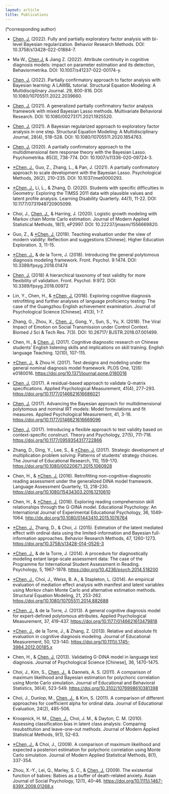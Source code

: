 ```yaml
---
layout: article
title: Publications
---
```


(\*corresponding author)

- [Chen, J.](https://psychometrics-ds.github.io/people/jinsong-chen.html) (2022). Fully and partially exploratory factor analysis with bi-level Bayesian regularization. Behavior Research Methods. DOI: 10.3758/s13428-022-01884-7.

- Ma W., [Chen J.](https://psychometrics-ds.github.io/people/jinsong-chen.html) & Jiang Z. (2022). Attribute continuity in cognitive diagnosis models: impact on parameter estimation and its detection, Behaviormetrika. DOI: 10.1007/s41237-022-00174-y.

- [Chen, J.](https://psychometrics-ds.github.io/people/jinsong-chen.html) (2022). Partially confirmatory approach to factor analysis with Bayesian learning: A LAWBL tutorial. Structural Equation Modeling: A Multidisciplinary Journal. 29, 800-816. DOI: 10.1080/10705511.2022.2039660.

- [Chen, J.](https://psychometrics-ds.github.io/people/jinsong-chen.html) (2021). A generalized partially confirmatory factor analysis framework with mixed Bayesian Lasso methods. Multivariate Behavioral Research. DOI: 10.1080/00273171.2021.1925520.

- [Chen, J.](https://psychometrics-ds.github.io/people/jinsong-chen.html) (2021). A Bayesian regularized approach to exploratory factor analysis in one step. Structural Equation Modeling: A Multidisciplinary Journal, 28(4), 518-528. DOI: 10.1080/10705511.2020.1854763.

- [Chen, J.](https://psychometrics-ds.github.io/people/jinsong-chen.html) (2020). A partially confirmatory approach to the multidimensional item response theory with the Bayesian Lasso. Psychometrika. 85(3), 738-774. DOI: 10.1007/s11336-020-09724-3.

- [\*Chen, J.](https://psychometrics-ds.github.io/people/jinsong-chen.html), Guo, Z., Zhang, L., & Pan, J. (2021). A partially confirmatory approach to scale development with the Bayesian Lasso. Psychological Methods, 26(2), 210–235. DOI: 10.1037/met0000293.

- [\*Chen, J.](https://psychometrics-ds.github.io/people/jinsong-chen.html), Li, L., & Zhang, D. (2020). Students with specific difficulties in Geometry: Exploring the TIMSS 2011 data with plausible values and latent profile analysis. Learning Disability Quarterly. 44(1), 11-22. DOI: 10.1177/0731948720905099.

- Choi, J., [Chen, J.](https://psychometrics-ds.github.io/people/jinsong-chen.html), & Harring, J. (2020). Logistic growth modeling with Markov chain Monte Carlo estimation. Journal of Modern Applied Statistical Methods, 18(1), eP2997. DOI: 10.22237/jmasm/1556669820.

- Guo, Z., & [\*Chen, J.](https://psychometrics-ds.github.io/people/jinsong-chen.html) (2019). Teaching evaluation under the view of modern validity: Reflection and suggestions [Chinese]. Higher Education Exploration. 3, 11-15.

- [\*Chen, J.](https://psychometrics-ds.github.io/people/jinsong-chen.html), & de la Torre, J. (2018). Introducing the general polytomous diagnosis modeling framework. Front. Psychol. 9:1474. DOI: 10.3389/fpsyg.2018.01474

- [Chen, J.](https://psychometrics-ds.github.io/people/jinsong-chen.html) (2018) A hierarchical taxonomy of test validity for more flexibility of validation. Front. Psychol. 9:972. DOI: 10.3389/fpsyg.2018.00972

- Lin, Y., Chen, H., & [\*Chen, J.](https://psychometrics-ds.github.io/people/jinsong-chen.html) (2018). Exploring cognitive diagnosis retrofitting and further analyses of language proficiency testing: The case of the Guangzhou English achievement examination. Journal of Psychological Science [Chinese]. 41(3), 1-7.

- Zhang, G., Zhou, X., [Chen, J.](https://psychometrics-ds.github.io/people/jinsong-chen.html), Gong, Y., Sun, S., Yu, X. (2018). The Viral Impact of Emotion on Social Transmission under Control Context. Biomed J Sci & Tech Res. 7(3). DOI: 10.26717/ BJSTR.2018.07.001499.

- Chen, H., & [Chen, J.](https://psychometrics-ds.github.io/people/jinsong-chen.html) (2017). Cognitive diagnostic research on Chinese students’ English listening skills and implications on skill training. English language Teaching. 12(10), 107-115.

- [\*Chen, J.](https://psychometrics-ds.github.io/people/jinsong-chen.html), & Zhou H. (2017). Test designs and modeling under the general nominal diagnosis model framework. PLOS One, 12(6): e0180016. https://doi.org/10.1371/journal.pone.0180016

- [Chen, J.](https://psychometrics-ds.github.io/people/jinsong-chen.html) (2017). A residual-based approach to validate Q-matrix specifications. Applied Psychological Measurement, 41(4), 277–293. https://doi.org/10.1177/0146621616686021

- [Chen, J.](https://psychometrics-ds.github.io/people/jinsong-chen.html) (2017). Advancing the Bayesian approach for multidimensional polytomous and nominal IRT models: Model formulations and fit measures. Applied Psychological Measurement, 41, 3-16. https://doi.org/10.1177/0146621616669096

- [Chen, J.](https://psychometrics-ds.github.io/people/jinsong-chen.html) (2017). Introducing a flexible approach to test validity based on context-specific construct. Theory and Psychology, 27(5), 711-718. https://doi.org/10.1177/0959354317722866

- Zhang, D., Ding, Y., Lee, S., & [\*Chen, J.](https://psychometrics-ds.github.io/people/jinsong-chen.html) (2017). Strategic development of multiplication problem solving: Patterns of students’ strategy choices. The Journal of Educational Research, 110, 159-170. https://doi.org/10.1080/00220671.2015.1060928

- Chen, H., & [\*Chen, J.](https://psychometrics-ds.github.io/people/jinsong-chen.html) (2016). Retrofitting non-cognitive-diagnostic reading assessment under the generalized DINA model framework. Language Assessment Quarterly, 13, 218-230. https://doi.org/10.1080/15434303.2016.1210610

- Chen, H., & [\*Chen, J.](https://psychometrics-ds.github.io/people/jinsong-chen.html) (2016). Exploring reading comprehension skill relationships through the G-DINA model. Educational Psychology: An International Journal of Experimental Educational Psychology, 36, 1049-1064. http://dx.doi.org/10.1080/01443410.2015.1076764

- [\*Chen, J.](https://psychometrics-ds.github.io/people/jinsong-chen.html), Zhang, D., & Choi, J. (2015). Estimation of the latent mediated effect with ordinal data using the limited-information and Bayesian full-information approaches. Behavior Research Methods, 47, 1260-1273. https://doi.org/10.3758/s13428-014-0526-3

- [\*Chen, J.](https://psychometrics-ds.github.io/people/jinsong-chen.html), & de la Torre, J. (2014). A procedure for diagnostically modeling extant large-scale assessment data: The case of the Programme for International Student Assessment in Reading. Psychology, 5, 1967-1978. https://doi.org/10.4236/psych.2014.518200

- [\*Chen, J.](https://psychometrics-ds.github.io/people/jinsong-chen.html), Choi, J., Weiss, B. A., & Stapleton, L. (2014). An empirical evaluation of mediation effect analysis with manifest and latent variables using Morkov chain Monte Carlo and alternative estimation methods. Structural Equation Modeling, 21, 253-262. https://doi.org/10.1080/10705511.2014.882688

- [\*Chen, J.](https://psychometrics-ds.github.io/people/jinsong-chen.html), & de la Torre, J. (2013). A general cognitive diagnosis model for expert-defined polytomous attributes. Applied Psychological Measurement, 37, 419-437. https://doi.org/10.1177/0146621613479818

- [\*Chen, J.](https://psychometrics-ds.github.io/people/jinsong-chen.html), de la Torre, J., & Zhang, Z. (2013). Relative and absolute fit evaluation in cognitive diagnosis modeling. Journal of Educational Measurement, 50, 123-140. https://doi.org/10.1111/j.1745-3984.2012.00185.x

- Chen, H., & [Chen, J.](https://psychometrics-ds.github.io/people/jinsong-chen.html) (2013). Validating G-DINA model in language test diagnosis. Journal of Psychological Science [Chinese], 36, 1470-1475.

- Choi, J., Kim, S., [Chen, J.](https://psychometrics-ds.github.io/people/jinsong-chen.html), & Dannels, A. S. (2011). A comparison of maximum likelihood and Bayesian estimation for polychoric correlation using Monte Carlo simulation. Journal of Educational and Behavioral Statistics, 36(4), 523-549. https://doi.org/10.3102/1076998610381398

- Choi, J., Dunlop, M., [Chen, J.](https://psychometrics-ds.github.io/people/jinsong-chen.html), & Kim, S. (2011). A comparison of different approaches for coefficient alpha for ordinal data. Journal of Educational Evaluation, 24(2), 485-506.

- Kroopnick, H. M., [Chen, J.](https://psychometrics-ds.github.io/people/jinsong-chen.html), Choi, J. M., & Dayton, C. M. (2010). Assessing classification bias in latent class analysis: Comparing resubstitution and leave-one-out methods. Journal of Modern Applied Statistical Methods, 9(1), 52-63.

- [\*Chen, J.](https://psychometrics-ds.github.io/people/jinsong-chen.html), & Choi, J., (2009). A comparison of maximum likelihood and expected a posteriori estimation for polychoric correlation using Monte Carlo simulation. Journal of Modern Applied Statistical Methods, 8(1), 337-354.

- Zhou, X.-Y., Lei, Q., Marley, S. C., & [Chen, J.](https://psychometrics-ds.github.io/people/jinsong-chen.html) (2009). The existential function of babies: Babies as a buffer of death-related anxiety. Asian Journal of Social Psychology, 12(1), 40–46. https://doi.org/10.1111/j.1467-839X.2008.01268.x